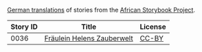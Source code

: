 [German translations](http://my.africanstorybook.org/language/german) of stories from the [African Storybook Project](http://my.africanstorybook.org).

Story ID | Title | License
-------- | ----- | -------
0036 | [Fräulein Helens Zauberwelt](http://africanstorybook.org/stories/fr%C3%A4ulein-helens-zauberwelt-1) | [CC-BY](https://creativecommons.org/licenses/by/3.0/)
